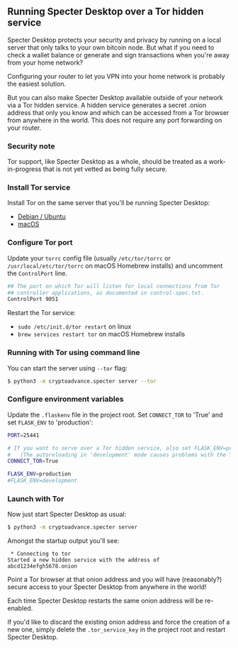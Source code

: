 ## Running Specter Desktop over a Tor hidden service

Specter Desktop protects your security and privacy by running on a local server that only talks to your own bitcoin node. But what if you need to check a wallet balance or generate and sign transactions when you're away from your home network?

Configuring your router to let you VPN into your home network is probably the easiest solution.

But you can also make Specter Desktop available outside of your network via a Tor hidden service. A hidden service generates a secret .onion address that only you know and which can be accessed from a Tor browser from anywhere in the world. This does not require any port forwarding on your router.

### Security note
Tor support, like Specter Desktop as a whole, should be treated as a work-in-progress that is not yet vetted as being fully secure.

### Install Tor service
Install Tor on the same server that you'll be running Specter Desktop:
* [Debian / Ubuntu](https://2019.www.torproject.org/docs/debian.html.en)
* [macOS](https://2019.www.torproject.org/docs/tor-doc-osx.html.en)

### Configure Tor port
Update your `torrc` config file (usually `/etc/tor/torrc` or `/usr/local/etc/tor/torrc` on macOS Homebrew installs) and uncomment the `ControlPort` line.
```sh
## The port on which Tor will listen for local connections from Tor
## controller applications, as documented in control-spec.txt.
ControlPort 9051
```

Restart the Tor service:
* `sudo /etc/init.d/tor restart` on linux
* `brew services restart tor` on macOS Homebrew installs

### Running with Tor using command line

You can start the server using `--tor` flag:

```sh
$ python3 -m cryptoadvance.specter server --tor
```

### Configure environment variables

Update the `.flaskenv` file in the project root. Set `CONNECT_TOR` to 'True' and set `FLASK_ENV` to 'production':
```sh
PORT=25441

# If you want to serve over a Tor hidden service, also set FLASK_ENV=production.
#   (The autoreloading in 'development' mode causes problems with the Tor connector)
CONNECT_TOR=True

FLASK_ENV=production
#FLASK_ENV=development
```

### Launch with Tor

Now just start Specter Desktop as usual:

```sh
$ python3 -m cryptoadvance.specter server
```

Amongst the startup output you'll see:
```
 * Connecting to tor
Started a new hidden service with the address of abcd1234efgh5678.onion
```

Point a Tor browser at that onion address and you will have (reasonably?) secure access to your Specter Desktop from anywhere in the world!

Each time Specter Desktop restarts the same onion address will be re-enabled.

If you'd like to discard the existing onion address and force the creation of a new one, simply delete the `.tor_service_key` in the project root and restart Specter Desktop.
